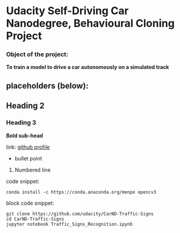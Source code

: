# Udacity Self-Driving Car Nanodegree, Behavioural Cloning Project

### Object of the project:

**To train a model to drive a car autonomously on a simulated track**


## placeholders (below):

## Heading 2

### Heading 3

**Bold sub-head**

link:
[github profile](https://github.com/toluwajosh)

- bullet point

1. Numbered line

code snippet: 

`conda install -c https://conda.anaconda.org/menpo opencv3`

block code snippet:

```
git clone https://github.com/udacity/CarND-Traffic-Signs
cd CarND-Traffic-Signs
jupyter notebook Traffic_Signs_Recognition.ipynb
```